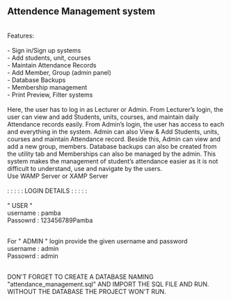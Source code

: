 <H2>Attendence Management system</H2>
<br/>
Features:
<br/>
<br/>
- Sign in/Sign up systems<br/>
- Add students, unit, courses<br/>
- Maintain Attendance Records<br/>
- Add Member, Group (admin panel)<br/>
- Database Backups<br/>
- Membership management<br/>
- Print Preview, Filter systems <br/>
<br/>
Here, the user has to log in as Lecturer or Admin. From Lecturer’s login, the user can view and add Students, units, courses, and maintain daily Attendance records easily. From Admin’s login, the user has access to each and everything in the system. Admin can also View & Add Students, units, courses and maintain Attendance record. Beside this, Admin can view and add a new group, members. Database backups can also be created from the utility tab and Memberships can also be managed by the admin. This system makes the management of student’s attendance easier as it is not difficult to understand, use and navigate by the users.
<br/>
Use WAMP Server or XAMP Server
<br/>
<br/>
                         : : : : : LOGIN DETAILS : : : : : <br/><br/>
" USER  "<br/>
username : pamba <br/>
Passowrd : 123456789Pamba <br/>
<br/>

For " ADMIN " login provide the given username and password<br/>
username : admin<br/>
Passowrd : admin<br/>
<br/>

DON'T FORGET TO CREATE A DATABASE NAMING "attendance_management.sql" AND IMPORT THE SQL FILE AND RUN.
WITHOUT THE DATABASE THE PROJECT WON'T RUN.

